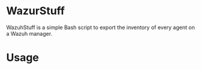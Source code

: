 # WazurStuff
WazuhStuff is a simple Bash script to export the inventory of every agent on a Wazuh manager.

# Usage
